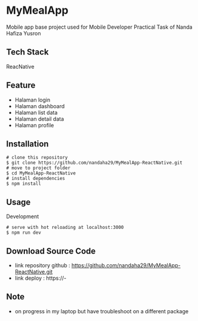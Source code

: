# MyMealApp
Mobile app base project used for Mobile Developer Practical Task of Nanda Hafiza Yusron

## Tech Stack
ReacNative

## Feature
- Halaman login
- Halaman dashboard
- Halaman list data
- Halaman detail data
- Halaman profile

## Installation
```
# clone this repository
$ git clone https://github.com/nandaha29/MyMealApp-ReactNative.git
# move to project folder
$ cd MyMealApp-ReactNative
# install dependencies
$ npm install
```

## Usage
Development
```
# serve with hot reloading at localhost:3000
$ npm run dev
```

## Download Source Code
- link repository github :
https://github.com/nandaha29/MyMealApp-ReactNative.git
- link deploy :
https://-

## Note
- on progress in my laptop but have troubleshoot on a different package


